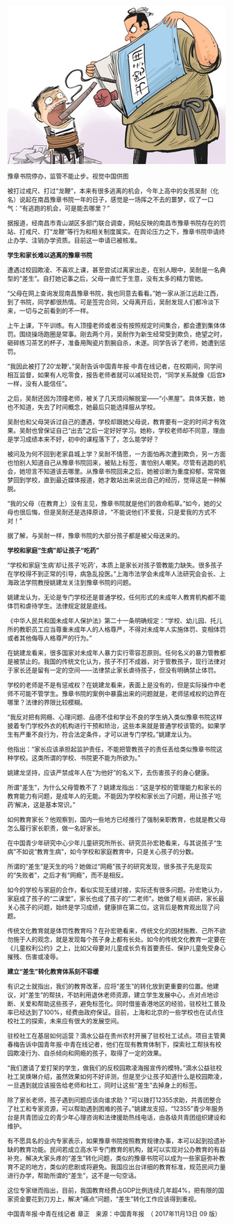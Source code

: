 <p><img src="https://raw.githubusercontent.com/ZjzMisaka/iaders/master/img/2019/11/a001c-9ef1ea48f025c725741e6f6b2e5ae5db.jpg"></p>
<p>豫章书院停办，监管不能止步。视觉中国供图<span id="more-8777"></span></p>
<p>被打过戒尺、打过“龙鞭”，本来有很多逃离的机会，今年上高中的女孩吴耐（化名）说起在南昌豫章书院一年的日子，感觉是一场挥之不去的噩梦，叹了一口气：“有逃跑的机会，可是能去哪里？”</p>
<p>据报道，经南昌市青山湖区多部门联合调查，网帖反映的南昌市豫章书院存在的罚站、打戒尺、打“龙鞭”等行为和相关制度属实。在舆论压力之下，豫章书院申请终止办学、注销办学资质。目前这一申请已被核准。</p>
<p><b>学生和家长难以逃离的豫章书院</b></p>
<p>遭遇过校园欺凌、不喜欢上课，甚至尝试过离家出走，在别人眼中，吴耐是一名典型的“差生”。自打她记事之后，父母一直忙于生意，没有太多的精力管她。</p>
<p>“父母在网上查询发现南昌豫章书院，我也同意去看看。”她一家从浙江远赴江西，到了书院，同学都很热情。可是签完合同，父母离开后，吴耐发现人们都冷淡下来，一切与之前看到的不一样。</p>
<p>上午上课，下午训练。有人顶撞老师或者没有按照规定时间集合，都会遭到集体体罚。围绕操场跑圈是常事。刚去两个月，吴耐作为新生经常受到欺负，绝望之时，砸碎练习茶艺的杯子，准备用陶瓷片割腕自杀，未遂。同学告诉了老师，她遭到惩罚。</p>
<p>“我因此被打了20‘龙鞭’。”吴耐告诉中国青年报·中青在线记者，在校期间，同学间相互监督，如果有人吃零食，报告老师者就可以减轻处罚，“同学关系就像《后宫》一样，没有人能信任”。</p>
<p>之后，吴耐还因为顶撞老师，被关了几天烦闷解脱室——“小黑屋”。具体天数，她也不知道，失去了时间概念，她最后只能选择服从学校。</p>
<p>吴耐也和父母哭诉过自己的遭遇，学校却跟她父母说，教育要有一定的时间才有效果。吴耐也曾保证自己“出去”之后一定好好学习。她称，学校老师却不同意，理由是学习成绩本来不好，初中的课程落下了，怎么能学好？</p>
<p>被问及为何不回到老家县城上学？吴耐不情愿，一方面怕再次遭到欺负，另一方面也怕别人知道自己从豫章书院回来，被贴上标签，害怕别人嘲笑。尽管有逃跑的机会，她坦言不知道该去哪里。从豫章书院回来之后，她被诊断为重度抑郁，常常做梦回到学校，直到最近媒体报道，她才敢站出来说出自己的经历，觉得这是一种解脱。</p>
<p>“我的父母（在教育上）没有主见，豫章书院就是他们的救命稻草。”如今，她的父母也很后悔，但是吴耐还是选择原谅，“不能说他们不爱我，只是爱我的方式不对！”</p>
<p>据了解，与吴耐一样，豫章书院的大部分孩子都是被父母送来的。</p>
<p><b>学校和家庭“生病”却让孩子“吃药”</b></p>
<p>“学校和家庭‘生病’却让孩子‘吃药’，本质上是家长对孩子管教能力缺失。很多孩子在学校得不到正常的引导，病急乱投医。”上海市法学会未成年人法研究会会长、上海政法学院教授姚建龙关注到豫章书院的问题。</p>
<p>姚建龙认为，无论是专门学校还是普通学校，任何形式的未成年人教育机构都不能体罚和虐待学生。法律规定就是底线。</p>
<p>《中华人民共和国未成年人保护法》第二十一条明确规定：“学校、幼儿园、托儿所的教职员工应当尊重未成年人的人格尊严，不得对未成年人实施体罚、变相体罚或者其他侮辱人格尊严的行为。”</p>
<p>在姚建龙看来，很多国家对未成年人暴力实行零容忍原则。任何名义的暴力管教都是被禁止的。我国的传统文化认为，孩子不打不成器，对于管教孩子，现行法律对于家长还是留有一定的空间——法律禁止家长虐待孩子，但没有明确禁止体罚。</p>
<p>学校的老师是不是有惩戒权？在姚建龙看来，表面上是没有的，但是实际操作中老师不可能不管学生。豫章书院的案例中暴露出来的问题就是，老师惩戒权的边界在哪里？法律的界限比较模糊。</p>
<p>“我反对把有网瘾、心理问题、品德不佳和学业不良的学生纳入类似豫章书院这样披着专门学校外衣的机构进行干预和矫治，这些本来就是普通学校该管的。如果学生有严重不良行为，符合法定条件，才可以进专门学校。”姚建龙认为。</p>
<p>他指出：“家长应该承担起监护责任，不能把管教孩子的责任丢给类似豫章书院这种学校。这类所谓的学校、书院更不能为所欲为。”</p>
<p>姚建龙坚持，应该严禁成年人在“为他好”的名义下，去伤害孩子的身心健康。</p>
<p>所谓“差生”，为什么父母管教不了？姚建龙指出：“这是学校的管理能力和家长的教育能力有问题，是成年人的无能。不能因为学校和家长出了问题，用让孩子‘吃药’解决，这是基本常识。”</p>
<p>如何教育家长？他观察到，国内一些地方已经推行了强制亲职教育，也就是教父母怎么履行家长职责，做一名好家长。</p>
<p>在中国青少年研究中心少年儿童研究所所长、研究员孙宏艳看来，与其说孩子“生病”不如说“教育生病”，如今学校和家庭教育中，只是关心孩子的分数。</p>
<p>所谓的“差生”是天生的吗？她做过“网瘾”孩子的研究发现，很多孩子先是现实的“失败者”，之后才有“网瘾”，而不是相反。</p>
<p>如今的学校与家庭的合作，看似实现无缝对接，实际还有很多问题。孙宏艳认为，家庭成了孩子的“二课堂”，家长也成了孩子的“二老师”。她做了相关调研，家长最关心孩子的问题，始终是学习成绩，健康排在第二位。这背后是教育观出现了问题。</p>
<p>传统文化教育就是体罚性教育吗？在孙宏艳看来，传统文化的因材施教、己所不欲勿施于人的观念，就是发现每个孩子身上都有长处。如今的传统文化教育一定要在《儿童权利公约》之上，比如父母要对儿童成长负有首要责任、保护儿童免受身心摧残、伤害或凌辱。</p>
<p><b>建立“差生”转化教育体系刻不容缓</b></p>
<p>有识之士就指出，我们的教育改革，应将“差生”的转化放到更重要的位置。他建议，对“差生”的帮扶，不妨利用退休老师资源，建立学生发展中心，点对点地诊断、关爱和帮助这些孩子，避免标签化。同时借鉴香港地区的经验，驻校社工普及率已经达到了100%，经费由政府保证。目前，上海和北京的一些学校也在试点住校社工的探索，未来应有很大的发展空间。</p>
<p>驻校社工在基层如何运营？滴水公益在贵州农村开展了驻校社工试点。项目主管黄春梅告诉中国青年报·中青在线记者，他们在现有教育体制下，探索社工帮扶有校园欺凌行为、自杀倾向和网瘾的孩子，取得了一定的效果。</p>
<p>“我们邀请了爱打架的学生，做我们的反校园欺凌海报宣传的模特。”滴水公益驻校社工吴焕琳介绍，虽然效果如何不好评测，但是至少让孩子知道什么是校园欺凌，一旦遇到就应该报告给老师和社工，同时让这些“差生”去掉身上的标签。</p>
<p>除了家长老师，孩子遇到问题应该向谁求助？“可以拨打12355求助，共青团整合了社工和专家资源，可以帮助遇到困难的孩子。”姚建龙支招，“12355”青少年服务台是共青团设立的青少年心理咨询和法律援助热线电话，由各级共青团组织建设和维护。</p>
<p>有不愿具名的业内专家表示，如果豫章书院按照教育规律办事，本可以起到拾遗补缺的教育功能。民间若成立高水平专门教育的机构，就可以实现对公办教育的有益补充，解决大家头疼的“差生”转化问题，类似的豫章书院可以成为一些家庭弥补教育不足的地方，类似的悲剧或将避免。我国应出台详细的教育标准，规范民间力量进行办学，帮助所谓的“差生”，这不是一句空话。</p>
<p>这位专家继而指出，目前，我国教育经费占GDP比例连续几年超4%，把有限的国家资金要花到刀刃上，解决“痛点”问题，“差生”转化工作应该得到重视。</p>
<p>中国青年报·中青在线记者 章正　来源：中国青年报　（ 2017年11月13日 09 版）</p>